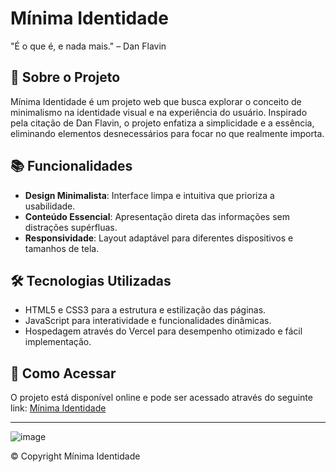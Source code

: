# Mínima Identidade
"É o que é, e nada mais." – Dan Flavin

## 🚀 Sobre o Projeto

Mínima Identidade é um projeto web que busca explorar o conceito de minimalismo na identidade visual e na experiência do usuário. Inspirado pela citação de Dan Flavin, o projeto enfatiza a simplicidade e a essência, eliminando elementos desnecessários para focar no que realmente importa.

## 📚 Funcionalidades

- **Design Minimalista**: Interface limpa e intuitiva que prioriza a usabilidade.
- **Conteúdo Essencial**: Apresentação direta das informações sem distrações supérfluas.
- **Responsividade**: Layout adaptável para diferentes dispositivos e tamanhos de tela.

## 🛠 Tecnologias Utilizadas

- HTML5 e CSS3 para a estrutura e estilização das páginas.
- JavaScript para interatividade e funcionalidades dinâmicas.
- Hospedagem através do Vercel para desempenho otimizado e fácil implementação.

## 📌 Como Acessar

O projeto está disponível online e pode ser acessado através do seguinte link: [Mínima Identidade](https://m-nima-indentidade.vercel.app/index.html)

---

![image](https://github.com/user-attachments/assets/c323b333-c360-402d-acb8-bd879262281d)


© Copyright Mínima Identidade
